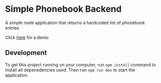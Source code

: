 # Simple Phonebook Backend

A simple node application that returns a hardcoded list of phonebook entries 

Click [here](https://agile-thicket-41788.herokuapp.com/) for a demo

## Development

To get this project running on your computer, run `npm install` command to install all depenedencies used. Then run `npm run dev` to start the application.